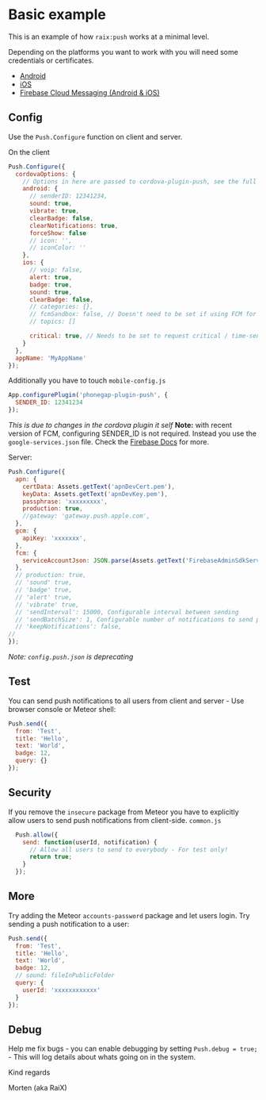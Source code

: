 Basic example
=============

This is an example of how `raix:push` works at a minimal level.

Depending on the platforms you want to work with you will need some credentials or certificates.
* [Android](ANDROID.md)
* [iOS](IOS.md)
* [Firebase Cloud Messaging (Android & iOS)](FIREBASE.md)

## Config
Use the `Push.Configure` function on client and server.

On the client
```js
Push.Configure({
  cordovaOptions: {
    // Options in here are passed to cordova-plugin-push, see the full API reference: https://github.com/havesource/cordova-plugin-push/blob/master/docs/API.md#pushnotificationinitoptions
    android: {
      // senderID: 12341234,
      sound: true,
      vibrate: true,
      clearBadge: false,
      clearNotifications: true,
      forceShow: false
      // icon: '',
      // iconColor: ''
    },
    ios: {
      // voip: false,
      alert: true,
      badge: true,
      sound: true,
      clearBadge: false,
      // categories: {},
      // fcmSandbox: false, // Doesn't need to be set if using FCM for iOS with 'APNs Authentication Key' instead of 'APNs Certificates'
      // topics: []

      critical: true, // Needs to be set to request critical / time-sensitive permissions
    }
  },
  appName: 'MyAppName'
});
```

Additionally you have to touch `mobile-config.js`
```js
App.configurePlugin('phonegap-plugin-push', {
  SENDER_ID: 12341234
});
```
*This is due to changes in the cordova plugin it self*
**Note:** with recent version of FCM, configuring SENDER_ID is not required. Instead you use the `google-services.json` file. Check the [Firebase Docs](docs/FIREBASE.md) for more.

Server:
```js
Push.Configure({
  apn: {
    certData: Assets.getText('apnDevCert.pem'),
    keyData: Assets.getText('apnDevKey.pem'),
    passphrase: 'xxxxxxxxx',
    production: true,
    //gateway: 'gateway.push.apple.com',
  },
  gcm: {
    apiKey: 'xxxxxxx',
  },
  fcm: {
    serviceAccountJson: JSON.parse(Assets.getText('FirebaseAdminSdkServiceAccountKey.json')); // File located in the /private directory
  },
  // production: true,
  // 'sound' true,
  // 'badge' true,
  // 'alert' true,
  // 'vibrate' true,
  // 'sendInterval': 15000, Configurable interval between sending
  // 'sendBatchSize': 1, Configurable number of notifications to send per batch
  // 'keepNotifications': false,
//
});
```
*Note: `config.push.json` is deprecating*

## Test
You can send push notifications to all users from client and server - Use browser console or Meteor shell:

```js
Push.send({
  from: 'Test',
  title: 'Hello',
  text: 'World',
  badge: 12,
  query: {}
});
```

## Security
If you remove the `insecure` package from Meteor you have to explicitly allow users to send push notifications from client-side.
`common.js`
```js
  Push.allow({
    send: function(userId, notification) {
      // Allow all users to send to everybody - For test only!
      return true;
    }
  });
```

## More
Try adding the Meteor `accounts-password` package and let users login. Try sending a push notification to a user:

```js
Push.send({
  from: 'Test',
  title: 'Hello',
  text: 'World',
  badge: 12,
  // sound: fileInPublicFolder
  query: {
    userId: 'xxxxxxxxxxxx'
  }
});
```

## Debug
Help me fix bugs - you can enable debugging by setting `Push.debug = true;` - This will log details about whats going on in the system.

Kind regards

Morten (aka RaiX)